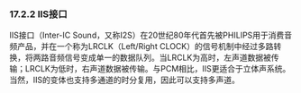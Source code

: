 ### 17.2.2 IIS接口

IIS接口（Inter-IC Sound，又称I2S）在20世纪80年代首先被PHILIPS用于消费音频产品，并在一个称为LRCLK（Left/Right CLOCK）的信号机制中经过多路转换，将两路音频信号变成单一的数据队列。当LRCLK为高时，左声道数据被传输；LRCLK为低时，右声道数据被传输。与PCM相比，IIS更适合于立体声系统。当然，IIS的变体也支持多通道的时分复用，因此可以支持多声道。

